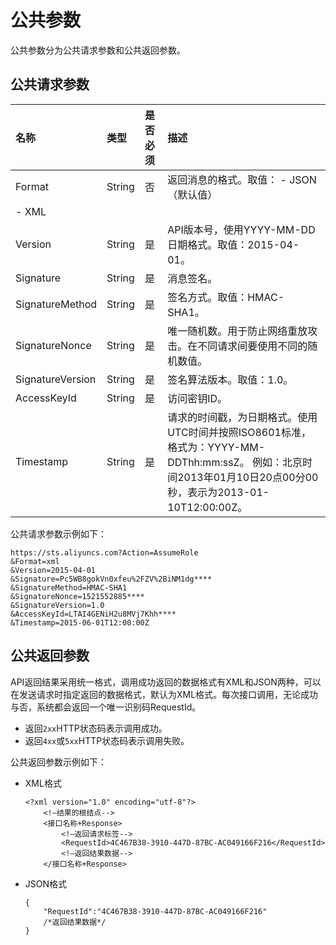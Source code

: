 # 公共参数

公共参数分为公共请求参数和公共返回参数。

## 公共请求参数

|名称|类型|是否必须|描述|
|:-|:-|:---|:-|
|Format|String|否|返回消息的格式。取值： -   JSON（默认值）
-   XML |
|Version|String|是|API版本号，使用YYYY-MM-DD日期格式。取值：2015-04-01。|
|Signature|String|是|消息签名。|
|SignatureMethod|String|是|签名方式。取值：HMAC-SHA1。|
|SignatureNonce|String|是|唯一随机数。用于防止网络重放攻击。在不同请求间要使用不同的随机数值。|
|SignatureVersion|String|是|签名算法版本。取值：1.0。|
|AccessKeyId|String|是|访问密钥ID。|
|Timestamp|String|是|请求的时间戳，为日期格式。使用UTC时间并按照ISO8601标准，格式为：YYYY-MM-DDThh:mm:ssZ。 例如：北京时间2013年01月10日20点00分00秒，表示为2013-01-10T12:00:00Z。 |

公共请求参数示例如下：

```
https://sts.aliyuncs.com?Action=AssumeRole
&Format=xml
&Version=2015-04-01
&Signature=Pc5WB8gokVn0xfeu%2FZV%2BiNM1dg****
&SignatureMethod=HMAC-SHA1
&SignatureNonce=1521552885****
&SignatureVersion=1.0
&AccessKeyId=LTAI4GENiH2u8MVj7Khh****
&Timestamp=2015-06-01T12:00:00Z
```

## 公共返回参数

API返回结果采用统一格式，调用成功返回的数据格式有XML和JSON两种，可以在发送请求时指定返回的数据格式，默认为XML格式。每次接口调用，无论成功与否，系统都会返回一个唯一识别码RequestId。

-   返回`2xx`HTTP状态码表示调用成功。
-   返回`4xx`或`5xx`HTTP状态码表示调用失败。

公共返回参数示例如下：

-   XML格式

    ```
    <?xml version="1.0" encoding="utf-8"?> 
        <!—结果的根结点-->
        <接口名称+Response>
            <!—返回请求标签-->
            <RequestId>4C467B38-3910-447D-87BC-AC049166F216</RequestId>
            <!—返回结果数据-->
        </接口名称+Response>                        
    ```

-   JSON格式

    ```
    {
        "RequestId":"4C467B38-3910-447D-87BC-AC049166F216"
        /*返回结果数据*/
    }
    ```


